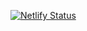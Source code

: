 [![Netlify Status](https://api.netlify.com/api/v1/badges/142c5bd6-3333-4a7e-b8fe-475373658f3c/deploy-status)](https://app.netlify.com/sites/shyaman/deploys)
